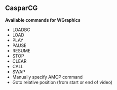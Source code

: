 ## CasparCG

**Available commands for WGraphics**

* LOADBG
* LOAD
* PLAY
* PAUSE
* RESUME
* STOP
* CLEAR
* CALL
* SWAP
* Manually specify AMCP command
* Goto relative position (from start or end of video)
